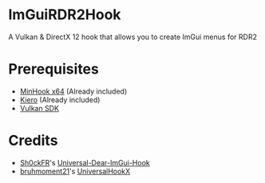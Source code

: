 # ImGuiRDR2Hook
 A Vulkan & DirectX 12 hook that allows you to create ImGui menus for RDR2
 
# Prerequisites
- [MinHook x64](https://github.com/TsudaKageyu/minhook) (Already included)
- [Kiero](https://github.com/Rebzzel/kiero) (Already included)
- [Vulkan SDK](https://vulkan.lunarg.com/sdk/home)
 
# Credits
- [Sh0ckFR](https://github.com/Sh0ckFR)'s [Universal-Dear-ImGui-Hook](https://github.com/Sh0ckFR/Universal-Dear-ImGui-Hook)
- [bruhmoment21](https://github.com/bruhmoment21)'s [UniversalHookX](https://github.com/bruhmoment21/UniversalHookX)
